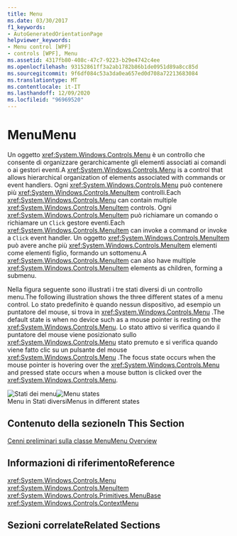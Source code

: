 ```yaml
---
title: Menu
ms.date: 03/30/2017
f1_keywords:
- AutoGeneratedOrientationPage
helpviewer_keywords:
- Menu control [WPF]
- controls [WPF], Menu
ms.assetid: 4317fb80-408c-47c7-9223-b29e4742c4ee
ms.openlocfilehash: 93152861ff3a2ab1782b86b1de0951d89a8cc85d
ms.sourcegitcommit: 9f6df084c53a3da0ea657ed0d708a72213683084
ms.translationtype: MT
ms.contentlocale: it-IT
ms.lasthandoff: 12/09/2020
ms.locfileid: "96969520"
---
```

# <a name="menu"></a><span data-ttu-id="08367-102">Menu</span><span class="sxs-lookup"><span data-stu-id="08367-102">Menu</span></span>
<span data-ttu-id="08367-103">Un oggetto <xref:System.Windows.Controls.Menu> è un controllo che consente di organizzare gerarchicamente gli elementi associati ai comandi o ai gestori eventi.</span><span class="sxs-lookup"><span data-stu-id="08367-103">A <xref:System.Windows.Controls.Menu> is a control that allows hierarchical organization of elements associated with commands or event handlers.</span></span> <span data-ttu-id="08367-104">Ogni <xref:System.Windows.Controls.Menu> può contenere più <xref:System.Windows.Controls.MenuItem> controlli.</span><span class="sxs-lookup"><span data-stu-id="08367-104">Each <xref:System.Windows.Controls.Menu> can contain multiple <xref:System.Windows.Controls.MenuItem> controls.</span></span> <span data-ttu-id="08367-105">Ogni <xref:System.Windows.Controls.MenuItem> può richiamare un comando o richiamare un `Click` gestore eventi.</span><span class="sxs-lookup"><span data-stu-id="08367-105">Each <xref:System.Windows.Controls.MenuItem> can invoke a command or invoke a `Click` event handler.</span></span> <span data-ttu-id="08367-106">Un oggetto <xref:System.Windows.Controls.MenuItem> può avere anche più <xref:System.Windows.Controls.MenuItem> elementi come elementi figlio, formando un sottomenu.</span><span class="sxs-lookup"><span data-stu-id="08367-106">A <xref:System.Windows.Controls.MenuItem> can also have multiple <xref:System.Windows.Controls.MenuItem> elements as children, forming a submenu.</span></span>  
  
 <span data-ttu-id="08367-107">Nella figura seguente sono illustrati i tre stati diversi di un controllo menu.</span><span class="sxs-lookup"><span data-stu-id="08367-107">The following illustration shows the three different states of a menu control.</span></span> <span data-ttu-id="08367-108">Lo stato predefinito è quando nessun dispositivo, ad esempio un puntatore del mouse, si trova in <xref:System.Windows.Controls.Menu> .</span><span class="sxs-lookup"><span data-stu-id="08367-108">The default state is when no device such as a mouse pointer is resting on the <xref:System.Windows.Controls.Menu>.</span></span> <span data-ttu-id="08367-109">Lo stato attivo si verifica quando il puntatore del mouse viene posizionato sullo <xref:System.Windows.Controls.Menu> stato premuto e si verifica quando viene fatto clic su un pulsante del mouse <xref:System.Windows.Controls.Menu> .</span><span class="sxs-lookup"><span data-stu-id="08367-109">The focus state occurs when the mouse pointer is hovering over the <xref:System.Windows.Controls.Menu> and pressed state occurs when a mouse button is clicked over the <xref:System.Windows.Controls.Menu>.</span></span>  
  
 <span data-ttu-id="08367-110">![Stati dei menu](./media/ss-ctl-menu.gif "SS_CTL_menu")</span><span class="sxs-lookup"><span data-stu-id="08367-110">![Menu states](./media/ss-ctl-menu.gif "SS_CTL_menu")</span></span>  
<span data-ttu-id="08367-111">Menu in Stati diversi</span><span class="sxs-lookup"><span data-stu-id="08367-111">Menus in different states</span></span>  
  
## <a name="in-this-section"></a><span data-ttu-id="08367-112">Contenuto della sezione</span><span class="sxs-lookup"><span data-stu-id="08367-112">In This Section</span></span>  
 [<span data-ttu-id="08367-113">Cenni preliminari sulla classe Menu</span><span class="sxs-lookup"><span data-stu-id="08367-113">Menu Overview</span></span>](menu-overview.md)  
  
## <a name="reference"></a><span data-ttu-id="08367-114">Informazioni di riferimento</span><span class="sxs-lookup"><span data-stu-id="08367-114">Reference</span></span>  
 <xref:System.Windows.Controls.Menu>  
  <xref:System.Windows.Controls.MenuItem>  
  <xref:System.Windows.Controls.Primitives.MenuBase>  
  <xref:System.Windows.Controls.ContextMenu>  
  
## <a name="related-sections"></a><span data-ttu-id="08367-115">Sezioni correlate</span><span class="sxs-lookup"><span data-stu-id="08367-115">Related Sections</span></span>

